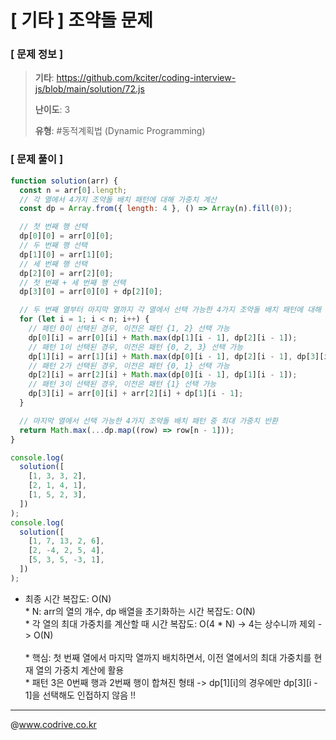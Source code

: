 # [ 기타 ] 조약돌 문제

### [ 문제 정보 ]
> **기타**: https://github.com/kciter/coding-interview-js/blob/main/solution/72.js
> 
> **난이도**: 3
>
> **유형**: #동적계획법 (Dynamic Programming)


### [ 문제 풀이 ]
```JavaScript
function solution(arr) {
  const n = arr[0].length;
  // 각 열에서 4가지 조약돌 배치 패턴에 대해 가중치 계산
  const dp = Array.from({ length: 4 }, () => Array(n).fill(0));

  // 첫 번째 행 선택
  dp[0][0] = arr[0][0];
  // 두 번째 행 선택
  dp[1][0] = arr[1][0];
  // 세 번째 행 선택
  dp[2][0] = arr[2][0];
  // 첫 번째 + 세 번째 행 선택
  dp[3][0] = arr[0][0] + dp[2][0];

  // 두 번째 열부터 마지막 열까지 각 열에서 선택 가능한 4가지 조약돌 배치 패턴에 대해 최대 가중치 계산
  for (let i = 1; i < n; i++) {
    // 패턴 0이 선택된 경우, 이전은 패턴 {1, 2} 선택 가능
    dp[0][i] = arr[0][i] + Math.max(dp[1][i - 1], dp[2][i - 1]);
    // 패턴 1이 선택된 경우, 이전은 패턴 {0, 2, 3} 선택 가능
    dp[1][i] = arr[1][i] + Math.max(dp[0][i - 1], dp[2][i - 1], dp[3][i - 1]);
    // 패턴 2가 선택된 경우, 이전은 패턴 {0, 1} 선택 가능
    dp[2][i] = arr[2][i] + Math.max(dp[0][i - 1], dp[1][i - 1]);
    // 패턴 3이 선택된 경우, 이전은 패턴 {1} 선택 가능
    dp[3][i] = arr[0][i] + arr[2][i] + dp[1][i - 1];
  }

  // 마지막 열에서 선택 가능한 4가지 조약돌 배치 패턴 중 최대 가중치 반환
  return Math.max(...dp.map((row) => row[n - 1]));
}

console.log(
  solution([
    [1, 3, 3, 2],
    [2, 1, 4, 1],
    [1, 5, 2, 3],
  ])
);
console.log(
  solution([
    [1, 7, 13, 2, 6],
    [2, -4, 2, 5, 4],
    [5, 3, 5, -3, 1],
  ])
);

```
* 최종 시간 복잡도: O(N)<br>* N: arr의 열의 개수, dp 배열을 초기화하는 시간 복잡도: O(N)<br>* 각 열의 최대 가중치를 계산할 때 시간 복잡도: O(4 * N) -> 4는 상수니까 제외 -> O(N)<br><br>* 핵심: 첫 번째 열에서 마지막 열까지 배치하면서, 이전 열에서의 최대 가중치를 현재 열의 가중치 계산에 활용<br>* 패턴 3은 0번째 행과 2번째 행이 합쳐진 형태 -> dp[1][i]의 경우에만 dp[3][i - 1]을 선택해도 인접하지 않음 !!


---
@www.codrive.co.kr